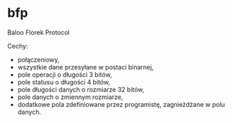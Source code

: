# bfp
Baloo Florek Protocol

Cechy:
* połączeniowy,
* wszystkie dane przesyłane w postaci binarnej,
* pole operacji o długości 3 bitów,
* pole statusu o długości 4 bitów,
* pole długości danych o rozmiarze 32 bitów,
* pole danych o zmiennym rozmiarze,
* dodatkowe pola zdefiniowane przez programistę, zagnieżdżane w polu danych.


